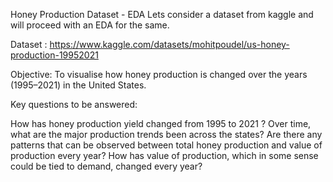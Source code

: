 Honey Production Dataset - EDA
Lets consider a dataset from kaggle and will proceed with an EDA for the same.

Dataset : https://www.kaggle.com/datasets/mohitpoudel/us-honey-production-19952021

Objective:
To visualise how honey production is changed over the years (1995–2021) in the United States.

Key questions to be answered:

How has honey production yield changed from 1995 to 2021 ?
Over time, what are the major production trends been across the states?
Are there any patterns that can be observed between total honey production and value of production every year? How has value of production, which in some sense could be tied to demand, changed every year?
